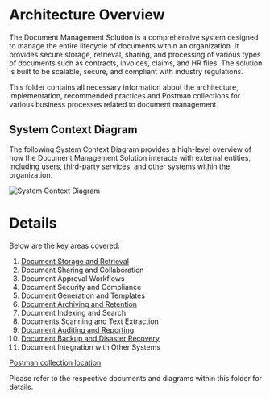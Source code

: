 # Architecture Overview

The Document Management Solution is a comprehensive system designed to manage the entire lifecycle of documents within an organization. It provides secure storage, retrieval, sharing, and processing of various types of documents such as contracts, invoices, claims, and HR files. The solution is built to be scalable, secure, and compliant with industry regulations.

This folder contains all necessary information about the architecture, implementation, recommended practices and Postman collections for various business processes related to document management.
## System Context Diagram

The following System Context Diagram provides a high-level overview of how the Document Management Solution interacts with external entities, including users, third-party services, and other systems within the organization.

![System Context Diagram](https://github.com/daria-serkova/aws-cdk/tree/main/documents-services/documents-management-solution/architecture/system-context.png)


# Details
Below are the key areas covered:

1. [Document Storage and Retrieval](https://github.com/daria-serkova/aws-cdk/tree/main/documents-services/documents-management-solution/architecture/documents-storage-and-retrieval)
2. Document Sharing and Collaboration
3. Document Approval Workflows
4. Document Security and Compliance
5. Document Generation and Templates
6. [Document Archiving and Retention](https://github.com/daria-serkova/aws-cdk/tree/main/documents-services/documents-management-solution/architecture/documents-archiving-and-retention)
7. Document Indexing and Search
8. Documents Scanning and Text Extraction
9. [Document Auditing and Reporting](https://github.com/daria-serkova/aws-cdk/tree/main/documents-services/documents-management-solution/architecture/documents-audit)
10. [Document Backup and Disaster Recovery](https://github.com/daria-serkova/aws-cdk/tree/main/documents-services/documents-management-solution/architecture/documents-backup-and-recovery)
11. Document Integration with Other Systems

[Postman collection location](https://github.com/daria-serkova/aws-cdk/tree/main/documents-services/documents-management-solution/architecture/postman-collection)
    
Please refer to the respective documents and diagrams within this folder for details.
